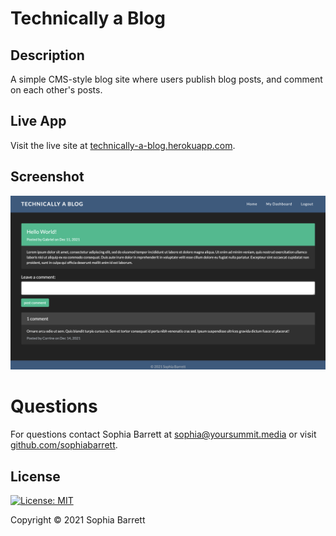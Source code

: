 # Technically a Blog

## Description
A simple CMS-style blog site where users publish blog posts, and comment on each other's posts.

## Live App
Visit the live site at [technically-a-blog.herokuapp.com](https://technically-a-blog.herokuapp.com/).

## Screenshot
![screenshot of app](./screenshot.png)

# Questions
For questions contact Sophia Barrett at [sophia@yoursummit.media](mailto:sophia@yoursummit.media) or visit [github.com/sophiabarrett](https://github.com/sophiabarrett).

## License
[![License: MIT](https://img.shields.io/badge/License-MIT-yellow.svg)](./LICENSE)

Copyright © 2021 Sophia Barrett